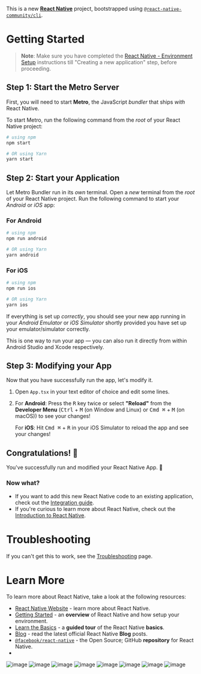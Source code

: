 This is a new [**React Native**](https://reactnative.dev) project, bootstrapped using [`@react-native-community/cli`](https://github.com/react-native-community/cli).

# Getting Started

>**Note**: Make sure you have completed the [React Native - Environment Setup](https://reactnative.dev/docs/environment-setup) instructions till "Creating a new application" step, before proceeding.

## Step 1: Start the Metro Server

First, you will need to start **Metro**, the JavaScript _bundler_ that ships _with_ React Native.

To start Metro, run the following command from the _root_ of your React Native project:

```bash
# using npm
npm start

# OR using Yarn
yarn start
```

## Step 2: Start your Application

Let Metro Bundler run in its _own_ terminal. Open a _new_ terminal from the _root_ of your React Native project. Run the following command to start your _Android_ or _iOS_ app:

### For Android

```bash
# using npm
npm run android

# OR using Yarn
yarn android
```

### For iOS

```bash
# using npm
npm run ios

# OR using Yarn
yarn ios
```

If everything is set up _correctly_, you should see your new app running in your _Android Emulator_ or _iOS Simulator_ shortly provided you have set up your emulator/simulator correctly.

This is one way to run your app — you can also run it directly from within Android Studio and Xcode respectively.

## Step 3: Modifying your App

Now that you have successfully run the app, let's modify it.

1. Open `App.tsx` in your text editor of choice and edit some lines.
2. For **Android**: Press the <kbd>R</kbd> key twice or select **"Reload"** from the **Developer Menu** (<kbd>Ctrl</kbd> + <kbd>M</kbd> (on Window and Linux) or <kbd>Cmd ⌘</kbd> + <kbd>M</kbd> (on macOS)) to see your changes!

   For **iOS**: Hit <kbd>Cmd ⌘</kbd> + <kbd>R</kbd> in your iOS Simulator to reload the app and see your changes!

## Congratulations! :tada:

You've successfully run and modified your React Native App. :partying_face:

### Now what?

- If you want to add this new React Native code to an existing application, check out the [Integration guide](https://reactnative.dev/docs/integration-with-existing-apps).
- If you're curious to learn more about React Native, check out the [Introduction to React Native](https://reactnative.dev/docs/getting-started).

# Troubleshooting

If you can't get this to work, see the [Troubleshooting](https://reactnative.dev/docs/troubleshooting) page.

# Learn More

To learn more about React Native, take a look at the following resources:

- [React Native Website](https://reactnative.dev) - learn more about React Native.
- [Getting Started](https://reactnative.dev/docs/environment-setup) - an **overview** of React Native and how setup your environment.
- [Learn the Basics](https://reactnative.dev/docs/getting-started) - a **guided tour** of the React Native **basics**.
- [Blog](https://reactnative.dev/blog) - read the latest official React Native **Blog** posts.
- [`@facebook/react-native`](https://github.com/facebook/react-native) - the Open Source; GitHub **repository** for React Native.
- 
![image](https://github.com/VinaySehwag14/Coffee_Shop_App/assets/55314386/306e4395-04cc-4273-9da4-2fbb220613bc)
![image](https://github.com/VinaySehwag14/Coffee_Shop_App/assets/55314386/65edbae2-d2e5-40c2-aef6-aec00cd9c96f)
![image](https://github.com/VinaySehwag14/Coffee_Shop_App/assets/55314386/d68a32ef-74db-4e31-9670-55d9e0d6214e)
![image](https://github.com/VinaySehwag14/Coffee_Shop_App/assets/55314386/23342581-e88c-4702-9ffc-f1d580dd4994)
![image](https://github.com/VinaySehwag14/Coffee_Shop_App/assets/55314386/9396950d-720e-4d13-88f8-6611adb79a07)
![image](https://github.com/VinaySehwag14/Coffee_Shop_App/assets/55314386/908d64f4-0858-41e5-a0c4-9ed64d8cbd53)
![image](https://github.com/VinaySehwag14/Coffee_Shop_App/assets/55314386/48a5c80d-a7e5-4d8e-8279-10b32a47a8b2)
![image](https://github.com/VinaySehwag14/Coffee_Shop_App/assets/55314386/e54292a6-ef8b-4a24-9fdf-5ea2fbedb074)





